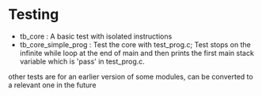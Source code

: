 # Testing

- tb_core : A basic test with isolated instructions
- tb_core_simple_prog : Test the core with test_prog.c; Test stops on the infinite while loop at the end of main and then prints the first main stack variable which is 'pass' in test_prog.c.  

other tests are for an earlier version of some modules, can be converted to a relevant one in the future
